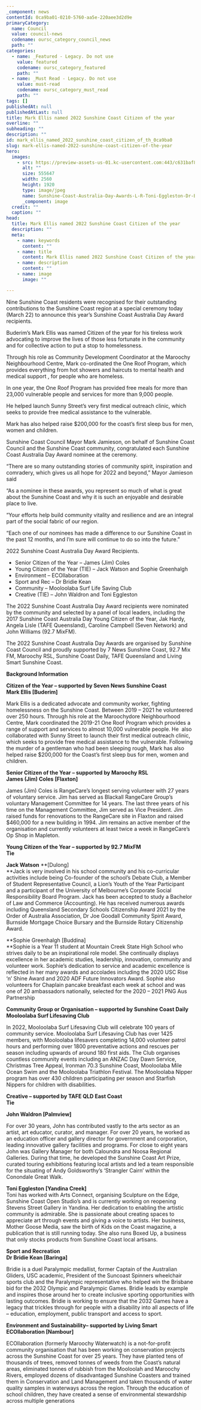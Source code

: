 ```yaml
---
_component: news
contentId: 0ca9ba01-0210-5760-aa5e-220aee3d2d9e
primaryCategory:
  name: Council
  value: council-news
  codename: oursc_category_council_news
  path: ""
categories:
  - name: _Featured - Legacy. Do not use
    value: featured
    codename: oursc_category_featured
    path: ""
  - name: _Must Read - Legacy. Do not use
    value: must-read
    codename: oursc_category_must_read
    path: ""
tags: []
publishedAt: null
publishedAtLast: null
title: Mark Ellis named 2022 Sunshine Coast Citizen of the year
overline: ""
subheading: ""
description: ""
id: mark_ellis_named_2022_sunshine_coast_citizen_of_th_0ca9ba0
slug: mark-ellis-named-2022-sunshine-coast-citizen-of-the-year
hero:
  images:
    - src: https://preview-assets-us-01.kc-usercontent.com:443/c631baf8-1b46-001f-580c-d0001b68b4a8/f18b2486-bb91-49b4-a3af-3d9d1fd7a8f9/Sunshine-Coast-Australia-Day-Awards-L-R-Toni-Eggleston-Dr-Bridie-Kean-Sophie-Greenhalgh-Jack-Watson-Mark-Ellis-James-Coles-Mooloolaba-SLSC-ECOllaboration-John-Waldron-Mayor-Mark-Jamieson_22032022-scaled.jpg
      alt: ""
      size: 555647
      width: 2560
      height: 1920
      type: image/jpeg
      name: Sunshine-Coast-Australia-Day-Awards-L-R-Toni-Eggleston-Dr-Bridie-Kean-Sophie-Greenhalgh-Jack-Watson-Mark-Ellis-James-Coles-Mooloolaba-SLSC-ECOllaboration-John-Waldron-Mayor-Mark-Jamieson_22032022-scaled.jpg
      _component: image
  credit: ""
  caption: ""
head:
  title: Mark Ellis named 2022 Sunshine Coast Citizen of the year
  description: ""
  meta:
    - name: keywords
      content: ""
    - name: title
      content: Mark Ellis named 2022 Sunshine Coast Citizen of the year
    - name: description
      content: ""
    - name: image
      image: ""

---
```

Nine Sunshine Coast residents were recognised for their outstanding contributions to the Sunshine Coast region at a special ceremony today (March 22) to announce this year’s Sunshine Coast Australia Day Award recipients.

Buderim’s Mark Ellis was named Citizen of the year for his tireless work advocating to improve the lives of those less fortunate in the community and for collective action to put a stop to homelessness.

Through his role as Community Development Coordinator at the Maroochy Neighbourhood Centre, Mark co-ordinated the One Roof Program, which provides everything from hot showers and haircuts to mental health and medical support , for people who are homeless.

In one year, the One Roof Program has provided free meals for more than 23,000 vulnerable people and services for more than 9,000 people.

He helped launch Sunny Street’s very first medical outreach clinic, which seeks to provide free medical assistance to the vulnerable.

Mark has also helped raise $200,000 for the coast’s first sleep bus for men, women and children.

Sunshine Coast Council Mayor Mark Jamieson, on behalf of Sunshine Coast Council and the Sunshine Coast community, congratulated each Sunshine Coast Australia Day Award nominee at the ceremony.

“There are so many outstanding stories of community spirit, inspiration and comradery, which gives us all hope for 2022 and beyond,” Mayor Jamieson said

“As a nominee in these awards, you represent so much of what is great about the Sunshine Coast and why it is such an enjoyable and desirable place to live.

“Your efforts help build community vitality and resilience and are an integral part of the social fabric of our region.

“Each one of our nominees has made a difference to our Sunshine Coast in the past 12 months, and I’m sure will continue to do so into the future.”

2022 Sunshine Coast Australia Day Award Recipients.

*   Senior Citizen of the Year – James (Jim) Coles
*   Young Citizen of the Year (TIE) – Jack Watson and Sophie Greenhalgh
*   Environment – ECOllaboration
*   Sport and Rec – Dr Bridie Kean
*   Community – Mooloolaba Surf Life Saving Club
*   Creative (TIE) – John Waldron and Toni Eggleston

The 2022 Sunshine Coast Australia Day Award recipients were nominated by the community and selected by a panel of local leaders, including the 2017 Sunshine Coast Australia Day Young Citizen of the Year, Jak Hardy, Angela Lisle (TAFE Queensland), Caroline Campbell (Seven Network) and John Williams (92.7 MixFM).

The 2022 Sunshine Coast Australia Day Awards are organised by Sunshine Coast Council and proudly supported by 7 News Sunshine Coast, 92.7 Mix FM, Maroochy RSL, Sunshine Coast Daily, TAFE Queensland and Living Smart Sunshine Coast.

**Background Information**

**Citizen of the Year – supported by Seven News Sunshine Coast\
Mark Ellis \[Buderim]**

Mark Ellis is a dedicated advocate and community worker, fighting homelessness on the Sunshine Coast. Between 2019 – 2021 he volunteered over 250 hours. Through his role at the Maroochydore Neighbourhood Centre, Mark coordinated the 2019-21 One Roof Program which provides a range of support and services to almost 10,000 vulnerable people. He  also collaborated with Sunny Street to launch their first medical outreach clinic, which seeks to provide free medical assistance to the vulnerable. Following the murder of a gentleman who had been sleeping rough, Mark has also helped raise $200,000 for the Coast’s first sleep bus for men, women and children.

**Senior Citizen of the Year – supported by Maroochy RSL\
James (Jim) Coles** **\[Flaxton]**

James (Jim) Coles is RangeCare’s longest serving volunteer with 27 years of voluntary service. Jim has served as Blackall RangeCare Group’s voluntary Management Committee for 14 years. The last three years of his time on the Management Committee, Jim served as Vice President. Jim raised funds for renovations to the RangeCare site in Flaxton and raised $460,000 for a new building in 1994. Jim remains an active member of the organisation and currently volunteers at least twice a week in RangeCare’s Op Shop in Mapleton.

**Young Citizen of the Year – supported by 92.7 MixFM\
Tie**

**Jack Watson** \*\*\[Dulong]\
\*\*Jack is very involved in his school community and his co-curricular activities include being Co-founder of the school’s Debate Club, a Member of Student Representative Council, a Lion’s Youth of the Year Participant and a participant of the University of Melbourne’s Corporate Social Responsibility Board Program. Jack has been accepted to study a Bachelor of Law and Commerce (Accounting). He has received numerous awards including Queensland Secondary Schools Citizenship Award 2021 by the Order of Australia Association, Dr Joe Goodall Community Spirit Award, Burnside Mortgage Choice Bursary and the Burnside Rotary Citizenship Award.

\*\*Sophie Greenhalgh \[Buddina]\
\*\*Sophie is a Year 11 student at Mountain Creek State High School who strives daily to be an inspirational role model. She continually displays excellence in her academic studies, leadership, innovation, community and volunteer work. Sophie’s dedication to service and academic excellence is reflected in her many awards and accolades including the 2020 USC Rise ‘n’ Shine Award and 2020 ADF Future Innovators Award. Sophie also volunteers for Chaplain pancake breakfast each week at school and was one of 20 ambassadors nationally, selected for the 2020 – 2021 PNG Aus Partnership

**Community Group or Organisation – supported by Sunshine Coast Daily\
Mooloolaba Surf Lifesaving Club**

In 2022, Mooloolaba Surf Lifesaving Club will celebrate 100 years of community service. Mooloolaba Surf Lifesaving Club has over 1425 members, with Mooloolaba lifesavers completing 14,000 volunteer patrol hours and performing over 1800 preventative actions and rescues per season including upwards of around 180 first aids. The Club organises countless community events including an ANZAC Day Dawn Service, Christmas Tree Appeal, Ironman 70.3 Sunshine Coast, Mooloolaba Mile Ocean Swim and the Mooloolaba Triathlon Festival. The Mooloolaba Nipper program has over 430 children participating per season and Starfish Nippers for children with disabilities.

**Creative – supported by TAFE QLD East Coast\
Tie**

**John Waldron \[Palmview]**

For over 30 years, John has contributed vastly to the arts sector as an artist, art educator, curator, and manager. For over 20 years, he worked as an education officer and gallery director for government and corporation, leading innovative gallery facilities and programs. For close to eight years John was Gallery Manager for both Caloundra and Noosa Regional Galleries. During that time, he developed the Sunshine Coast Art Prize, curated touring exhibitions featuring local artists and led a team responsible for the situating of Andy Goldsworthy’s ‘Strangler Cairn’ within the Conondale Great Walk.

**Toni Eggleston** **\[Yandina Creek]**\
Toni has worked with Arts Connect, organising Sculpture on the Edge, Sunshine Coast Open Studio’s and is currently working on reopening Stevens Street Gallery in Yandina. Her dedication to enabling the artistic community is admirable. She is passionate about creating spaces to appreciate art through events and giving a voice to artists. Her business, Mother Goose Media, saw the birth of Kids on the Coast magazine, a publication that is still running today. She also runs Boxed Up, a business that only stocks products from Sunshine Coast local artisans.

**Sport and Recreation\
Dr Bridie Kean \[Baringa]**

Bridie is a duel Paralympic medallist, former Captain of the Australian Gliders, USC academic, President of the Suncoast Spinners wheelchair sports club and the Paralympic representative who helped win the Brisbane bid for the 2032 Olympic and Paralympic Games. Bridie leads by example and inspires those around her to create inclusive sporting opportunities with lasting outcomes. Bridie is working to ensure that the 2032 Games have a legacy that trickles through for people with a disability into all aspects of life – education, employment, public transport and access to sport.

**Environment and Sustainability– supported by Living Smart\
ECOllaboration \[Nambour]**

ECOllaboration (formerly Maroochy Waterwatch) is a not-for-profit community organisation that has been working on conservation projects across the Sunshine Coast for over 25 years. They have planted tens of thousands of trees, removed tonnes of weeds from the Coast’s natural areas, eliminated tonnes of rubbish from the Mooloolah and Maroochy Rivers, employed dozens of disadvantaged Sunshine Coasters and trained them in Conservation and Land Management and taken thousands of water quality samples in waterways across the region. Through the education of school children, they have created a sense of environmental stewardship across multiple generations
